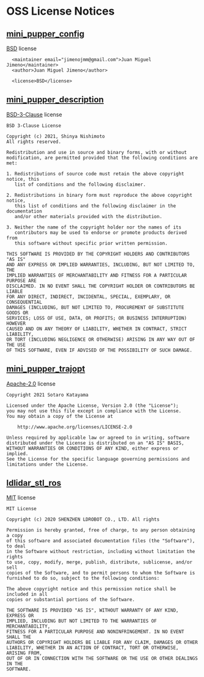 # OSS License Notices

## [mini_pupper_config](https://github.com/chvmp/robots/tree/master/configs/mini_pupper_config)

[BSD](https://spdx.org/licenses/BSD-3-Clause.html) license

```
  <maintainer email="jimenojmm@gmail.com">Juan Miguel Jimeno</maintainer>
  <author>Juan Miguel Jimeno</author>

  <license>BSD</license>
```

## [mini_pupper_description](https://github.com/nisshan-x/mini_pupper_description)

[BSD-3-Clause](https://spdx.org/licenses/BSD-3-Clause.html) license

```
BSD 3-Clause License

Copyright (c) 2021, Shinya Nishimoto
All rights reserved.

Redistribution and use in source and binary forms, with or without
modification, are permitted provided that the following conditions are met:

1. Redistributions of source code must retain the above copyright notice, this
   list of conditions and the following disclaimer.

2. Redistributions in binary form must reproduce the above copyright notice,
   this list of conditions and the following disclaimer in the documentation
   and/or other materials provided with the distribution.

3. Neither the name of the copyright holder nor the names of its
   contributors may be used to endorse or promote products derived from
   this software without specific prior written permission.

THIS SOFTWARE IS PROVIDED BY THE COPYRIGHT HOLDERS AND CONTRIBUTORS "AS IS"
AND ANY EXPRESS OR IMPLIED WARRANTIES, INCLUDING, BUT NOT LIMITED TO, THE
IMPLIED WARRANTIES OF MERCHANTABILITY AND FITNESS FOR A PARTICULAR PURPOSE ARE
DISCLAIMED. IN NO EVENT SHALL THE COPYRIGHT HOLDER OR CONTRIBUTORS BE LIABLE
FOR ANY DIRECT, INDIRECT, INCIDENTAL, SPECIAL, EXEMPLARY, OR CONSEQUENTIAL
DAMAGES (INCLUDING, BUT NOT LIMITED TO, PROCUREMENT OF SUBSTITUTE GOODS OR
SERVICES; LOSS OF USE, DATA, OR PROFITS; OR BUSINESS INTERRUPTION) HOWEVER
CAUSED AND ON ANY THEORY OF LIABILITY, WHETHER IN CONTRACT, STRICT LIABILITY,
OR TORT (INCLUDING NEGLIGENCE OR OTHERWISE) ARISING IN ANY WAY OUT OF THE USE
OF THIS SOFTWARE, EVEN IF ADVISED OF THE POSSIBILITY OF SUCH DAMAGE.
```

## [mini_pupper_trajopt](https://github.com/mayataka/mini_pupper_trajopt)

[Apache-2.0](https://spdx.org/licenses/Apache-2.0.html) license

```
Copyright 2021 Sotaro Katayama

Licensed under the Apache License, Version 2.0 (the "License");
you may not use this file except in compliance with the License.
You may obtain a copy of the License at

    http://www.apache.org/licenses/LICENSE-2.0

Unless required by applicable law or agreed to in writing, software
distributed under the License is distributed on an "AS IS" BASIS,
WITHOUT WARRANTIES OR CONDITIONS OF ANY KIND, either express or implied.
See the License for the specific language governing permissions and
limitations under the License.
```

## [ldlidar_stl_ros](https://github.com/ldrobotSensorTeam/ldlidar_stl_ros)

[MIT](https://spdx.org/licenses/MIT.html) license

```
MIT License

Copyright (c) 2020 SHENZHEN LDROBOT CO., LTD. All rights

Permission is hereby granted, free of charge, to any person obtaining a copy
of this software and associated documentation files (the "Software"), to deal
in the Software without restriction, including without limitation the rights
to use, copy, modify, merge, publish, distribute, sublicense, and/or sell
copies of the Software, and to permit persons to whom the Software is
furnished to do so, subject to the following conditions:

The above copyright notice and this permission notice shall be included in all
copies or substantial portions of the Software.

THE SOFTWARE IS PROVIDED "AS IS", WITHOUT WARRANTY OF ANY KIND, EXPRESS OR
IMPLIED, INCLUDING BUT NOT LIMITED TO THE WARRANTIES OF MERCHANTABILITY,
FITNESS FOR A PARTICULAR PURPOSE AND NONINFRINGEMENT. IN NO EVENT SHALL THE
AUTHORS OR COPYRIGHT HOLDERS BE LIABLE FOR ANY CLAIM, DAMAGES OR OTHER
LIABILITY, WHETHER IN AN ACTION OF CONTRACT, TORT OR OTHERWISE, ARISING FROM,
OUT OF OR IN CONNECTION WITH THE SOFTWARE OR THE USE OR OTHER DEALINGS IN THE
SOFTWARE.
```
